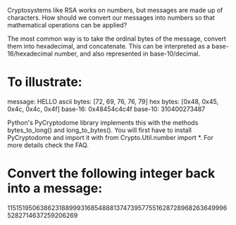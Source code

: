 Cryptosystems like RSA works on numbers, but messages are made up of characters. How should we convert our messages into numbers so that mathematical operations can be applied?

The most common way is to take the ordinal bytes of the message, convert them into hexadecimal, and concatenate. This can be interpreted as a base-16/hexadecimal number, and also represented in base-10/decimal.

# To illustrate:

message: HELLO
ascii bytes: [72, 69, 76, 76, 79]
hex bytes: [0x48, 0x45, 0x4c, 0x4c, 0x4f]
base-16: 0x48454c4c4f
base-10: 310400273487

 Python's PyCryptodome library implements this with the methods bytes_to_long() and long_to_bytes(). You will first have to install PyCryptodome and import it with from Crypto.Util.number import *. For more details check the FAQ.


# Convert the following integer back into a message:

11515195063862318899931685488813747395775516287289682636499965282714637259206269